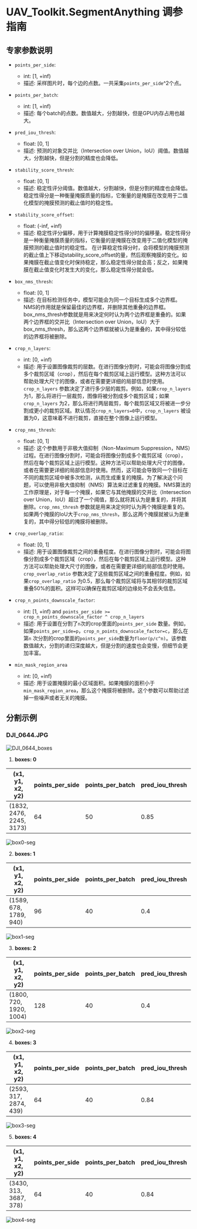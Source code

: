 # UAV_Toolkit.SegmentAnything 调参指南

## 专家参数说明

- `points_per_side`:
    - int: [1, +inf)
    - 描述: 采样图片时，每个边的点数。一共采集`points_per_side`^2个点。

- `points_per_batch`:
    - int: [1, +inf)
    - 描述: 每个batch的点数。数值越大，分割越快，但是GPU内存占用也越大。

- `pred_iou_thresh`:
    - float: [0, 1]
    - 描述: 预测的对象交并比（Intersection over Union，IoU）阈值。数值越大，分割越快，但是分割的精度也会降低。

- `stability_score_thresh`:
    - float: [0, 1]
    - 描述: 稳定性评分阈值。数值越大，分割越快，但是分割的精度也会降低。稳定性得分是一种衡量掩膜质量的指标，它衡量的是掩膜在改变用于二值化模型的掩膜预测的截止值时的稳定性。

- `stability_score_offset`:
    - float: (-inf, +inf)
    - 描述: 稳定性评分偏移，用于计算掩膜稳定性得分时的偏移量。稳定性得分是一种衡量掩膜质量的指标，它衡量的是掩膜在改变用于二值化模型的掩膜预测的截止值时的稳定性。
      在计算稳定性得分时，会将模型的掩膜预测的截止值上下移动stability_score_offset的量，然后观察掩膜的变化。如果掩膜在截止值变化时保持稳定，那么稳定性得分就会高；反之，如果掩膜在截止值变化时发生大的变化，那么稳定性得分就会低。

- `box_nms_thresh`:
    - float: [0, 1]
    - 描述:
      在目标检测任务中，模型可能会为同一个目标生成多个边界框。NMS的作用就是保留最佳的边界框，并删除其他重叠的边界框。box_nms_thresh参数就是用来决定何时认为两个边界框是重叠的。如果两个边界框的交并比（Intersection
      over Union，IoU）大于box_nms_thresh，那么这两个边界框就被认为是重叠的，其中得分较低的边界框将被删除。

- `crop_n_layers`:
    - int: [0, +inf)
    - 描述:
      用于设置图像裁剪的层数。在进行图像分割时，可能会将图像分割成多个裁剪区域（crop），然后在每个裁剪区域上运行模型。这种方法可以帮助处理大尺寸的图像，或者在需要更详细的局部信息时使用。`crop_n_layers`
      参数决定了进行多少层的裁剪。例如，如果`crop_n_layers`
      为1，那么将进行一层裁剪，图像将被分割成多个裁剪区域；如果`crop_n_layers`
      为2，那么将进行两层裁剪，每个裁剪区域又将被进一步分割成更小的裁剪区域。默认情况`crop_n_layers=0`中，`crop_n_layers`
      被设置为0，这意味着不进行裁剪，直接在整个图像上运行模型。

- `crop_nms_thresh`:
    - float: [0, 1]
    - 描述: 这个参数用于非极大值抑制（Non-Maximum
      Suppression，NMS）过程。在进行图像分割时，可能会将图像分割成多个裁剪区域（crop），然后在每个裁剪区域上运行模型。这种方法可以帮助处理大尺寸的图像，或者在需要更详细的局部信息时使用。然而，这可能会导致同一个目标在不同的裁剪区域中被多次检测，从而生成重复的掩膜。为了解决这个问题，可以使用非极大值抑制（NMS）算法来过滤重复的掩膜。NMS算法的工作原理是，对于每一个掩膜，如果它与其他掩膜的交并比（Intersection
      over Union，IoU）超过了一个阈值，那么就将其认为是重复的，并将其删除。`crop_nms_thresh`
      参数就是用来决定何时认为两个掩膜是重复的。如果两个掩膜的IoU大于`crop_nms_thresh`，那么这两个掩膜就被认为是重复的，其中得分较低的掩膜将被删除。

- `crop_overlap_ratio`:
    - float: [0, 1]
    - 描述:
      用于设置图像裁剪之间的重叠程度。在进行图像分割时，可能会将图像分割成多个裁剪区域（crop），然后在每个裁剪区域上运行模型。这种方法可以帮助处理大尺寸的图像，或者在需要更详细的局部信息时使用。`crop_overlap_ratio`
      参数决定了这些裁剪区域之间的重叠程度。例如，如果`crop_overlap_ratio`
      为0.5，那么每个裁剪区域将与其相邻的裁剪区域重叠50%的面积。这样可以确保在裁剪区域的边缘处不会丢失信息。

- `crop_n_points_downscale_factor`:
    - int: [1, +inf) and `points_per_side >= crop_n_points_downscale_factor ^ crop_n_layers`
    - 描述: 用于设置在分割了`n`次的crop里面的`points_per_side`
      数量。例如，如果`points_per_side=p`，`crop_n_points_downscale_factor=c`，那么在第`n`
      次分割的crop里面的`points_per_side`数量为`floor(p/c^n)`。该参数数值越大，分割的递归深度越大，但是分割的速度也会变慢，但细节会更加丰富。

- `min_mask_region_area`
    - int: [0, +inf)
    - 描述: 用于设置掩膜的最小区域面积。如果掩膜的面积小于`min_mask_region_area`，那么这个掩膜将被删除。这个参数可以帮助过滤掉一些噪声或者无关的掩膜。

## 分割示例

### DJI_0644.JPG

![DJI_0644_boxes](images/DJI_0644-boxes.png)

1. **boxes: 0**

| (x1, y1, x2, y2)         | points_per_side | points_per_batch | pred_iou_thresh | stability_score_thresh | stability_score_offset | box_nms_thresh | crop_n_layers | crop_nms_thresh | crop_overlap_ratio | crop_n_points_downscale_factor | min_mask_region_area |
|--------------------------|-----------------|------------------|-----------------|------------------------|------------------------|----------------|---------------|-----------------|--------------------|--------------------------------|----------------------|
| (1832, 2476, 2245, 3173) | 64              | 50               | 0.85            | 0.95                   | 1.0                    | 0.7            | 0             | 0.7             | 512/1500           | 1                              | 0                    |

![box0-seg](images/DJI_0644-box0-seg.png)

2. **boxes: 1**

| (x1, y1, x2, y2)         | points_per_side | points_per_batch | pred_iou_thresh | stability_score_thresh | stability_score_offset | box_nms_thresh | crop_n_layers | crop_nms_thresh | crop_overlap_ratio | crop_n_points_downscale_factor | min_mask_region_area |
|--------------------------|-----------------|------------------|-----------------|------------------------|------------------------|----------------|---------------|-----------------|--------------------|--------------------------------|----------------------|
| (1589,  678, 1789,  940) | 96              | 40               | 0.4             | 0.84                   | 1                      | 0.1            | 0             | 0.4             | 0.8                | 1                              | 10                   |

![box1-seg](images/DJI_0644-box1-seg.png)

3. **boxes: 2**

| (x1, y1, x2, y2)         | points_per_side | points_per_batch | pred_iou_thresh | stability_score_thresh | stability_score_offset | box_nms_thresh | crop_n_layers | crop_nms_thresh | crop_overlap_ratio | crop_n_points_downscale_factor | min_mask_region_area |
|--------------------------|-----------------|------------------|-----------------|------------------------|------------------------|----------------|---------------|-----------------|--------------------|--------------------------------|----------------------|
| (1800,  720, 1920, 1004) | 128             | 40               | 0.4             | 0.3                    | 0                      | 0.4            | 3             | 0.4             | 0.8                | 4                              | 24                   |

![box2-seg](images/DJI_0644-box2-seg.png)

4. **boxes: 3**

| (x1, y1, x2, y2)         | points_per_side | points_per_batch | pred_iou_thresh | stability_score_thresh | stability_score_offset | box_nms_thresh | crop_n_layers | crop_nms_thresh | crop_overlap_ratio | crop_n_points_downscale_factor | min_mask_region_area |
|--------------------------|-----------------|------------------|-----------------|------------------------|------------------------|----------------|---------------|-----------------|--------------------|--------------------------------|----------------------|
| (2593,  317, 2874,  439) | 64              | 40               | 0.84            | 0.95                   | 1                      | 0.7            | 0             | 0.7             | 0.8                | 1                              | 0                    |

![box3-seg](images/DJI_0644-box3-seg.png)

5. **boxes: 4**

| (x1, y1, x2, y2)         | points_per_side | points_per_batch | pred_iou_thresh | stability_score_thresh | stability_score_offset | box_nms_thresh | crop_n_layers | crop_nms_thresh | crop_overlap_ratio | crop_n_points_downscale_factor | min_mask_region_area |
|--------------------------|-----------------|------------------|-----------------|------------------------|------------------------|----------------|---------------|-----------------|--------------------|--------------------------------|----------------------|
| (3430,  313, 3687,  378) | 64              | 40               | 0.84            | 0.95                   | 1                      | 0.7            | 0             | 0.7             | 0.8                | 1                              | 4                    |

![box4-seg](images/DJI_0644-box4-seg.png)

